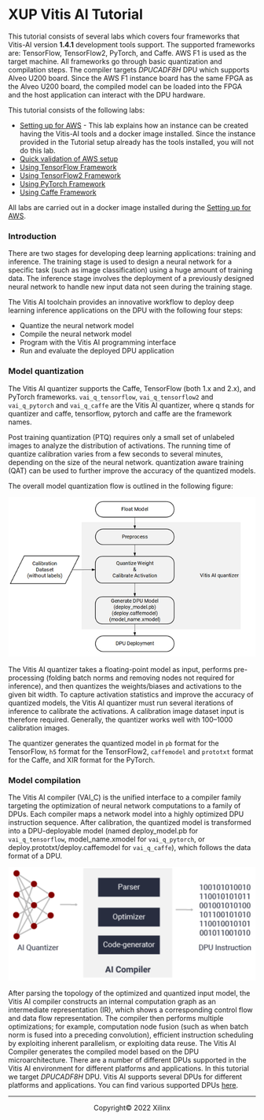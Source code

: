 <!-- 
DO NOT add layout, it will prevent README.md to be render as index.html by GitHub pages
-->

# XUP Vitis AI Tutorial

This tutorial consists of several labs which covers four frameworks that Vitis-AI version **1.4.1** development tools support. The supported frameworks are: TensorFlow, TensorFlow2, PyTorch, and Caffe. AWS F1 is used as the target machine. All frameworks go through basic quantization and compilation steps. The compiler targets *DPUCADF8H* DPU which supports Alveo U200 board. Since the AWS F1 instance board has the same FPGA as the Alveo U200 board, the compiled model can be loaded into the FPGA and the host application can interact with the DPU hardware.

This tutorial consists of the following labs:

- [Setting up for AWS](setup_vitisai_awsf1.md) - This lab explains how an instance can be created having the Vitis-AI tools and a docker image installed. Since the instance provided in the Tutorial setup already has the tools installed, you will not do this lab.
- [Quick validation of AWS setup](running_on_F1.md)
- [Using TensorFlow Framework](tf_inceptionv1.md)
- [Using TensorFlow2 Framework](tf2_inceptionv3.md)
- [Using PyTorch Framework](pt_mnist.md)
- [Using Caffe Framework](cf_inceptionv1.md)

All labs are carried out in a docker image installed during the [Setting up for AWS](setup_vitisai_awsf1.md).

### Introduction

There are two stages for developing deep learning applications: training and inference. The training stage is used to design a neural network for a specific task (such as image classification) using a huge amount of training data. The inference stage involves the deployment of a previously designed neural network to handle new input data not seen during the training stage.

The Vitis AI toolchain provides an innovative workflow to deploy deep learning inference applications on the DPU with the following four steps:
-	Quantize the neural network model
-	Compile the neural network model
-	Program with the Vitis AI programming interface
-	Run and evaluate the deployed DPU application

### Model quantization

The Vitis AI quantizer supports the Caffe, TensorFlow (both 1.x and 2.x), and PyTorch frameworks.  `vai_q_tensorflow`, `vai_q_tensorflow2` and `vai_q_pytorch` and `vai_q_caffe` are the Vitis AI quantizer, where q stands for quantizer and caffe, tensorflow, pytorch and caffe are the framework names.

Post training quantization (PTQ) requires only a small set of unlabeled images to analyze the distribution of activations. The running time of quantize calibration varies from a few seconds to several minutes, depending on the size of the neural network. quantization aware training (QAT) can be used to further improve the accuracy of the quantized models.

The overall model quantization flow is outlined in the following figure:

![](images/Quantizer_flow.png)

The Vitis AI quantizer takes a floating-point model as input, performs pre-processing (folding batch norms and removing nodes not required for inference), and then quantizes the weights/biases and activations to the given bit width. To capture activation statistics and improve the accuracy of quantized models, the Vitis AI quantizer must run several iterations of inference to calibrate the activations. A calibration image dataset input is therefore required. Generally, the quantizer works well with 100–1000 calibration images.

The quantizer generates the quantized model in `pb` format for the TensorFlow, `h5` format for the TensorFlow2, `caffemodel` and `prototxt` format for the Caffe, and XIR format for the PyTorch.

### Model compilation

The Vitis AI compiler (VAI_C) is the unified interface to a compiler family targeting the optimization of neural network computations to a family of DPUs. Each compiler maps a network model into a highly optimized DPU instruction sequence. After calibration, the quantized model is transformed into a DPU-deployable model (named deploy_model.pb for `vai_q_tensorflow`, model_name.xmodel for `vai_q_pytorch`, or deploy.prototxt/deploy.caffemodel for `vai_q_caffe`), which follows the data format of a DPU.

![](images/Compiler_flow.png)

After parsing the topology of the optimized and quantized input model, the Vitis AI compiler constructs an internal computation graph as an intermediate representation (IR), which shows a corresponding control flow and data flow representation. The compiler then performs multiple optimizations; for example, computation node fusion (such as when batch norm is fused into a preceding convolution), efficient instruction scheduling by exploiting inherent parallelism, or exploiting data reuse. The Vitis AI Compiler generates the compiled model based on the DPU microarchitecture. There are a number of different DPUs supported in the Vitis AI environment for different platforms and applications. In this tutorial we target *DPUCADF8H* DPU. Vitis AI supports several DPUs for different platforms and applications. You can find various supported DPUs [here](https://github.com/Xilinx/Vitis-AI/blob/master/docs/learn/dpu_naming.md).

---------------------------------------
<p align="center">Copyright&copy; 2022 Xilinx</p>
